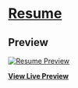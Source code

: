 # [Resume](https://mjavedali.github.io/)

## Preview

[![Resume Preview](https://mjavedali.github.io/profile/img/resume.PNG)](https://mjavedali.github.io/)

**[View Live Preview](https://mjavedali.github.io/)**
